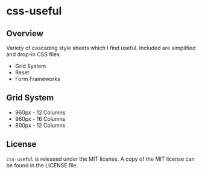 # css-useful
## Overview
Variety of cascading style sheets which I find useful. Included are simplified and drop-in CSS files.
* Grid System
* Reset 
* Form Frameworks

## Grid System
* 960px - 12 Columns
* 960px - 16 Columns
* 800px - 12 Columns

## License
`css-useful` is released under the MIT license. A copy of the MIT license can be found in the LICENSE file.
